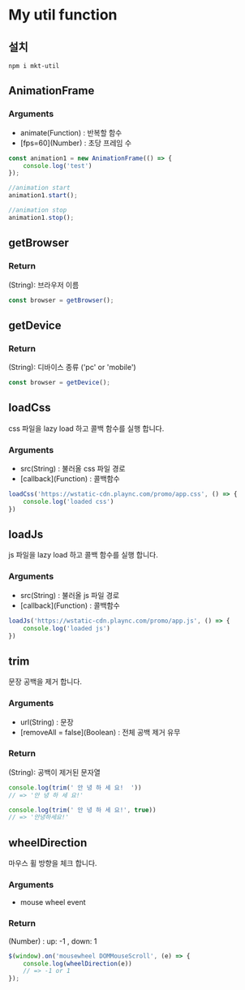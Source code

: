 # My util function

## 설치

```
npm i mkt-util
```

## AnimationFrame

### Arguments

- animate(Function) : 반복할 함수
- \[fps=60](Number) : 초당 프레임 수

```javascript
const animation1 = new AnimationFrame(() => {
	console.log('test')
});

//animation start
animation1.start();

//animation stop
animation1.stop();
```

## getBrowser

### Return

(String): 브라우저 이름

```javascript
const browser = getBrowser();
```

## getDevice

### Return

(String): 디바이스 종류 ('pc' or 'mobile')

```javascript
const browser = getDevice();
```

## loadCss

css 파일을 lazy load 하고 콜백 함수를 실행 합니다.

### Arguments

- src(String) : 불러올 css 파일 경로
- \[callback](Function) : 콜백함수

```javascript
loadCss('https://wstatic-cdn.plaync.com/promo/app.css', () => {
	console.log('loaded css')
})
```

## loadJs

js 파일을 lazy load 하고 콜백 함수를 실행 합니다.

### Arguments

- src(String) : 불러올 js 파일 경로
- \[callback](Function) : 콜백함수

```javascript
loadJs('https://wstatic-cdn.plaync.com/promo/app.js', () => {
	console.log('loaded js')
})
```

## trim

문장 공백을 제거 합니다.

### Arguments

- url(String) : 문장
- \[removeAll = false](Boolean) : 전체 공백 제거 유무

### Return

(String): 공백이 제거된 문자열

```javascript
console.log(trim(' 안 녕 하 세 요!  '))
// => '안 녕 하 세 요!'

console.log(trim(' 안 녕 하 세 요!', true))
// => '안녕하세요!'
```

## wheelDirection

마우스 휠 방향을 체크 합니다.

### Arguments

- mouse wheel event

### Return

(Number) : up: -1 , down: 1

```javascript
$(window).on('mousewheel DOMMouseScroll', (e) => {
	console.log(wheelDirection(e))
	// => -1 or 1
});
```
